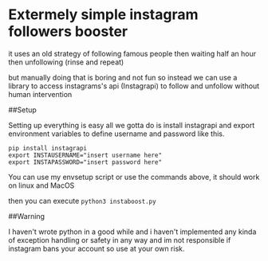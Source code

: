 # Extermely simple instagram followers booster
it uses an old strategy of following famous people then waiting 
half an hour then unfollowing (rinse and repeat)

but manually doing that is boring and not fun so instead we can use a library to access instagrams's api (Instagrapi) to follow and unfollow without human intervention


##Setup 

Setting up everything is easy all we gotta do is install instagrapi and 
export environment variables to define username and password like this.

```
pip install instagrapi
export INSTAUSERNAME="insert username here"
export INSTAPASSWORD="insert password here"
```
You can use my envsetup script or use the commands above, it should work on linux and MacOS

then you can execute ```python3 instaboost.py```

##Warning 

I haven't wrote python in a good while and i haven't implemented any kinda of exception handling or safety in any way and im not responsible if instagram bans your account so use at your own risk.